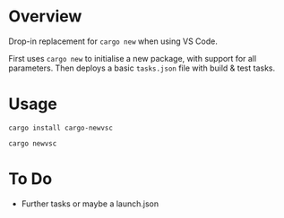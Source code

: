 # Overview
Drop-in replacement for `cargo new` when using VS Code.

First uses `cargo new` to initialise a new package, with support for all parameters. Then deploys a basic `tasks.json` file with build & test tasks.
# Usage
`cargo install cargo-newvsc`

`cargo newvsc`
# To Do
- Further tasks or maybe a launch.json